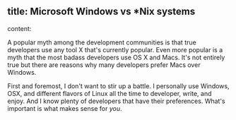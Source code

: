 title: Microsoft Windows vs \*Nix systems
---
content:

A popular myth among the development communities is that true developers use any tool X that's currently popular. Even more popular is a myth that the most badass developers use OS X and Macs. It's not entirely true but there are reasons why many developers prefer Macs over Windows.

First and foremost, I don't want to stir up a battle. I personally use Windows, OSX, and different flavors of Linux all the time to developer, write, and enjoy. And I know plenty of developers that have their preferences. What's important is what makes sense for *you*.
